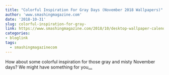 ```yaml
---
title: "Colorful Inspiration For Gray Days (November 2018 Wallpapers)"
author: 'www.smashingmagazine.com'
date: '2018-10-31'
slug: colorful-inspiration-for-gray-
link: https://www.smashingmagazine.com/2018/10/desktop-wallpaper-calendars-november-2018/
categories:
- bloglink
tags:
  - smashingmagazinecom
---
```


How about some colorful inspiration for those gray and misty November days? We might have something for you[... <i class="fas fa-external-link-alt"></i>](https://www.smashingmagazine.com/2018/10/desktop-wallpaper-calendars-november-2018/)

